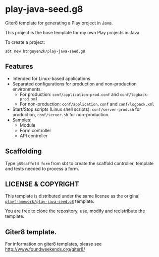 # play-java-seed.g8

Giter8 template for generating a Play project in Java.

This project is the base template for my own Play projects in Java.

To create a project:

```
sbt new btnguyen2k/play-java-seed.g8
```


## Features

- Intended for Linux-based applications.
- Separated configurations for production and non-production environments.
  - For production: `conf/application-prod.conf` and `conf/logback-prod.xml`
  - For non-production: `conf/application.conf` and `conf/logback.xml`
- Start/Stop scripts (Linux shell scripts): `conf/server-prod.sh` for production, `conf/server.sh` for non-production.
- Samples:
  - Module
  - Form controller
  - API controller


## Scaffolding 

Type `g8Scaffold form` from sbt to create the scaffold controller, template and tests needed to process a form.


## LICENSE & COPYRIGHT

This template is distributed under the same license as the original [`playframework/play-java-seed.g8`](https://github.com/playframework/play-java-seed.g8) template.

You are free to clone the repository, use, modify and redistribute the template.


## Giter8 template. 

For information on giter8 templates, please see http://www.foundweekends.org/giter8/
